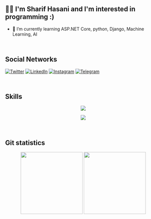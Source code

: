 ## :man_technologist: I'm Sharif Hasani and I'm interested in programming :)

- 🌱 I’m currently learning ASP.NET Core, python, Django, Machine Learning, AI

<br>
<h2>Social Networks</h2>

[![Twitter][1.2]][1] [![LinkedIn][2.2]][2] [![Instagram][3.2]][3] [![Telegram][4.2]][4]

[1.2]: https://s4.uupload.ir/files/twitter_prkb.png
[2.2]: https://s4.uupload.ir/files/linkedin_amwn.png
[3.2]: https://s4.uupload.ir/files/instagram_6djz.png
[4.2]: https://s4.uupload.ir/files/telegram_q47u.png

[1]: https://twitter.com/Sharif__Hasani
[2]: https://www.linkedin.com/in/sharif-hasani-879bb21b1
[3]: https://www.instagram.com/sharif__hasani
[4]: https://telegram.me/sharif__hasani

<br>
<h2>Skills</h2>

<p align="center">
  <a href="https://skillicons.dev">
    <img src="https://skillicons.dev/icons?i=python,django,cs,dotnet,dart,flutter,react,html,css,js,bootstrap" />
  </a>
</p>
<p align="center">
  <a href="https://skillicons.dev">
    <img src="https://skillicons.dev/icons?i=git,vscode,visualstudio,androidstudio,docker,linux,vim,wordpress" />
  </a>
</p>

<br>
<h2>Git statistics</h2>

<div align="center">
  <img height="200px" src="https://github-readme-stats.vercel.app/api?username=sharifhasani&show_icons=true&theme=onedark&count_private=true" >
  <img height="200px" src="https://github-readme-stats.vercel.app/api/top-langs/?username=sharifhasani&hide=html&layout=compact&theme=onedark" />
</div>
